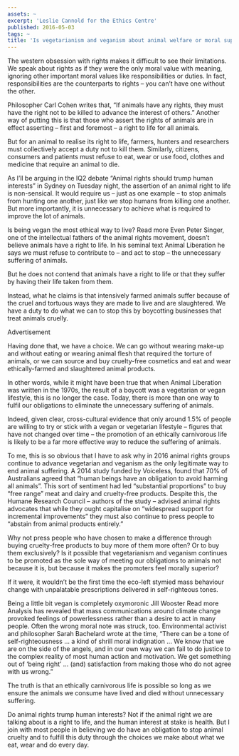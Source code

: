 ```yaml
---
assets: ~
excerpt: 'Leslie Cannold for the Ethics Centre'
published: 2016-05-03
tags: ~
title: 'Is vegetarianism and veganism about animal welfare or moral superiority? '
---
```

The western obsession with rights makes it difficult to see their limitations. We speak about rights as if they were the only moral value with meaning, ignoring other important moral values like responsibilities or duties. In fact, responsibilities are the counterparts to rights – you can’t have one without the other.

Philosopher Carl Cohen writes that, “If animals have any rights, they must have the right not to be killed to advance the interest of others.” Another way of putting this is that those who assert the rights of animals are in effect asserting – first and foremost – a right to life for all animals.

But for an animal to realise its right to life, farmers, hunters and researchers must collectively accept a duty not to kill them. Similarly, citizens, consumers and patients must refuse to eat, wear or use food, clothes and medicine that require an animal to die.

As I’ll be arguing in the IQ2 debate “Animal rights should trump human interests” in Sydney on Tuesday night, the assertion of an animal right to life is non-sensical. It would require us – just as one example – to stop animals from hunting one another, just like we stop humans from killing one another. But more importantly, it is unnecessary to achieve what is required to improve the lot of animals.


Is being vegan the most ethical way to live?
 Read more
Even Peter Singer, one of the intellectual fathers of the animal rights movement, doesn’t believe animals have a right to life. In his seminal text Animal Liberation he says we must refuse to contribute to – and act to stop – the unnecessary suffering of animals.

But he does not contend that animals have a right to life or that they suffer by having their life taken from them.

Instead, what he claims is that intensively farmed animals suffer because of the cruel and tortuous ways they are made to live and are slaughtered. We have a duty to do what we can to stop this by boycotting businesses that treat animals cruelly.

Advertisement

Having done that, we have a choice. We can go without wearing make-up and without eating or wearing animal flesh that required the torture of animals, or we can source and buy cruelty-free cosmetics and eat and wear ethically-farmed and slaughtered animal products.

In other words, while it might have been true that when Animal Liberation was written in the 1970s, the result of a boycott was a vegetarian or vegan lifestyle, this is no longer the case. Today, there is more than one way to fulfil our obligations to eliminate the unnecessary suffering of animals.

Indeed, given clear, cross-cultural evidence that only around 1.5% of people are willing to try or stick with a vegan or vegetarian lifestyle – figures that have not changed over time – the promotion of an ethically carnivorous life is likely to be a far more effective way to reduce the suffering of animals.

To me, this is so obvious that I have to ask why in 2016 animal rights groups continue to advance vegetarian and veganism as the only legitimate way to end animal suffering. A 2014 study funded by Voiceless, found that 70% of Australians agreed that “human beings have an obligation to avoid harming all animals”. This sort of sentiment had led “substantial proportions” to buy “free range” meat and dairy and cruelty-free products. Despite this, the Humane Research Council – authors of the study – advised animal rights advocates that while they ought capitalise on “widespread support for incremental improvements” they must also continue to press people to “abstain from animal products entirely.”

Why not press people who have chosen to make a difference through buying cruelty-free products to buy more of them more often? Or to buy them exclusively? Is it possible that vegetarianism and veganism continues to be promoted as the sole way of meeting our obligations to animals not because it is, but because it makes the promoters feel morally superior?

If it were, it wouldn’t be the first time the eco-left stymied mass behaviour change with unpalatable prescriptions delivered in self-righteous tones.

 Being a little bit vegan is completely oxymoronic
Jill Wooster
 Read more
Analysis has revealed that mass communications around climate change provoked feelings of powerlessness rather than a desire to act in many people. Often the wrong moral note was struck, too. Environmental activist and philosopher Sarah Bachelard wrote at the time, “There can be a tone of self-righteousness ... a kind of shrill moral indignation ... We know that we are on the side of the angels, and in our own way we can fail to do justice to the complex reality of most human action and motivation. We get something out of ‘being right’ ... (and) satisfaction from making those who do not agree with us wrong.”

The truth is that an ethically carnivorous life is possible so long as we ensure the animals we consume have lived and died without unnecessary suffering.

Do animal rights trump human interests? Not if the animal right we are talking about is a right to life, and the human interest at stake is health. But I join with most people in believing we do have an obligation to stop animal cruelty and to fulfill this duty through the choices we make about what we eat, wear and do every day.
